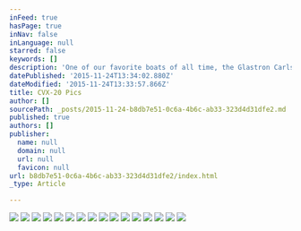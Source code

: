 ```yaml
---
inFeed: true
hasPage: true
inNav: false
inLanguage: null
starred: false
keywords: []
description: 'One of our favorite boats of all time, the Glastron Carlson CVX-20'
datePublished: '2015-11-24T13:34:02.880Z'
dateModified: '2015-11-24T13:33:57.866Z'
title: CVX-20 Pics
author: []
sourcePath: _posts/2015-11-24-b8db7e51-0c6a-4b6c-ab33-323d4d31dfe2.md
published: true
authors: []
publisher:
  name: null
  domain: null
  url: null
  favicon: null
url: b8db7e51-0c6a-4b6c-ab33-323d4d31dfe2/index.html
_type: Article

---
```

![](https://the-grid-user-content.s3-us-west-2.amazonaws.com/0e4ac462-69e7-4e61-b506-533c1c442d79.JPG)
![](https://the-grid-user-content.s3-us-west-2.amazonaws.com/79721163-14f0-4c22-9ca5-4f3f3af267f6.JPG)
![](https://the-grid-user-content.s3-us-west-2.amazonaws.com/9c098202-7a80-4b9f-b623-693cf91eec3d.JPG)
![](https://the-grid-user-content.s3-us-west-2.amazonaws.com/b0f936b7-8686-4fff-8cec-7c6c8c14361d.JPG)
![](https://the-grid-user-content.s3-us-west-2.amazonaws.com/294b3e5d-c7c0-49e2-be9f-6b0f42f9e841.JPG)
![](https://the-grid-user-content.s3-us-west-2.amazonaws.com/bce51371-58fb-4bf9-b845-5f4035eada07.JPG)
![](https://the-grid-user-content.s3-us-west-2.amazonaws.com/e8591aba-36b8-4bca-bea0-cb413c04ffa0.JPG)
![](https://the-grid-user-content.s3-us-west-2.amazonaws.com/eeb3f35e-9b3f-427d-9dcf-a16d905e1eb9.JPG)
![](https://the-grid-user-content.s3-us-west-2.amazonaws.com/21adef69-e7c4-4633-a533-b3bf0bf60254.JPG)
![](https://the-grid-user-content.s3-us-west-2.amazonaws.com/85591790-15b8-414e-8b82-75eba4828646.JPG)
![](https://the-grid-user-content.s3-us-west-2.amazonaws.com/4dbea6e3-9968-42b3-9e14-2a934b7e9e0a.JPG)
![](https://the-grid-user-content.s3-us-west-2.amazonaws.com/fdaac54b-c513-41c3-afd8-8bb54f1756a3.JPG)
![](https://the-grid-user-content.s3-us-west-2.amazonaws.com/f9545d9e-d70b-4e34-85f6-62ee0a9e4db0.JPG)
![](https://the-grid-user-content.s3-us-west-2.amazonaws.com/9815dad6-6cf3-4fc8-91e1-454fbe9267e4.JPG)
![](https://the-grid-user-content.s3-us-west-2.amazonaws.com/79f37a88-f7ea-4a68-a5ff-f84d90372279.JPG)
![](https://the-grid-user-content.s3-us-west-2.amazonaws.com/2cf05062-f511-47e8-8518-195f2b554a46.JPG)